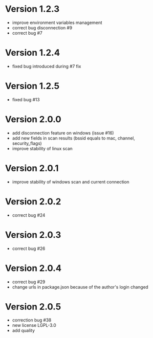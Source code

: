 # Version 1.2.3

* improve environment variables management
* correct bug disconnection #9
* correct bug #7

# Version 1.2.4

* fixed bug introduced during #7 fix

# Version 1.2.5

* fixed bug #13

# Version 2.0.0

* add disconnection feature on windows (issue #16)
* add new fields in scan results (bssid equals to mac, channel, security_flags)
* improve stability of linux scan

# Version 2.0.1

* improve stability of windows scan and current connection

# Version 2.0.2

* correct bug #24

# Version 2.0.3

* correct bug #26

# Version 2.0.4

* correct bug #29
* change urls in package.json because of the author's login changed

# Version 2.0.5

* correction bug #38
* new license LGPL-3.0
* add quality
